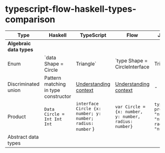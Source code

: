 # typescript-flow-haskell-types-comparison

| Type  | Haskell  | TypeScript  | Flow | JSON Schema  |
|---|---|---|---|---|
| **Algebraic data types**  |   |   |   |   |
| Enum  |  `data Shape = Circle | Triangle` | `type Shape = CircleInterface | TriangleInterface`  |  `var Shape: CircleVar | TriangleVar` |  `anyOf: [{ type: "object"}, { type: "object"}]` |
| Discriminated union  |  Pattern matching in type constructor | [Understanding context](https://github.com/Microsoft/TypeScript/pull/9163)  |  [Understanding context](https://flowtype.org/blog/2015/07/03/Disjoint-Unions.html) |  - |
|Product|`Data Circle = Int Int Int`| `interface Circle {x: number; y: number; radius: number` }| `var Circle = {x: number, y: number, radius: number}` | `type: "object", properties: {x: "number", y: "number", radius: "number"}` |
|Abstract data types| ||||
